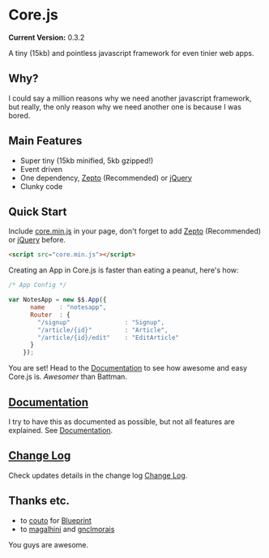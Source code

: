 # Core.js

__Current Version:__ 0.3.2

A tiny (15kb) and pointless javascript framework for even tinier web apps.


## Why?

I could say a million reasons why we need another javascript framework, but really, the only reason why we need another one is because I was bored.


## Main Features

* Super tiny (15kb minified, 5kb gzipped!)
* Event driven
* One dependency, <a href="http://zeptojs.com/">Zepto</a> (Recommended) or <a href="http://jquery.com/">jQuery</a>
* Clunky code


## Quick Start

Include [core.min.js](core.min.js) in your page, don't forget to add <a href="http://zeptojs.com/">Zepto</a> (Recommended) or <a href="http://jquery.com/">jQuery</a> before.

```html
<script src="core.min.js"></script>
```


Creating an App in Core.js is faster than eating a peanut, here's how:

```js
/* App Config */

var NotesApp = new $$.App({
      name    : "notesapp",
      Router  : {
        "/signup"        		: "Signup",
        "/article/{id}"  		: "Article",
        "/article/{id}/edit"   	: "EditArticle"
      }
    });
```

You are set! Head to the [Documentation](documentation.md) to see how awesome and easy Core.js is. _Awesomer_ than Battman.


## [Documentation](documentation.md)

I try to have this as documented as possible, but not all features are explained. See [Documentation](documentation.md).

## [Change Log](log.md)

Check updates details in the change log [Change Log](log.md).



## Thanks etc.

* to <a href="https://github.com/Couto">couto</a> for <a href="https://github.com/Couto/Blueprint">Blueprint</a>
* to <a href="https://github.com/magalhini">magalhini</a> and <a href="https://github.com/gnclmorais">gnclmorais</a>

You guys are awesome.
